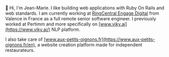 👋 Hi, I'm Jean-Marie. I like building web applications with Ruby On Rails and web standards. I am currently working at [RingCentral Engage Digital](https://www.ringcentral.com/digital-customer-engagement.html) from Valence in France as a full remote senior software engineer. I previously worked at Pertimm and more specifically on [www.viky.ai](https://www.viky.ai/) NLP platform.

I also take care of [www.aux-petits-oignons.fr](https://www.aux-petits-oignons.fr/en), a website creation platform made for independent restaurateurs.
